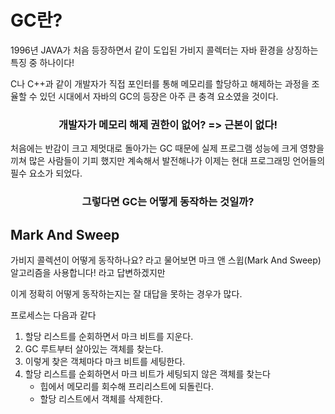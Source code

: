 # GC란?
1996년 JAVA가 처음 등장하면서 같이 도입된 가비지 콜렉터는 자바 환경을 상징하는 특징 중 하나이다!

C나 C++과 같이 개발자가 직접 포인터를 통해 메모리를 할당하고 해제하는 과정을 조율할 수 있던 시대에서 자바의 GC의 등장은 아주 큰 충격 요소였을 것이다.

<div align="center">
<h3>개발자가 메모리 해제 권한이 없어? => 근본이 없다!</h3>
</div>

처음에는 반감이 크고 제멋대로 돌아가는 GC 때문에 실제 프로그램 성능에 크게 영향을 끼쳐 많은 사람들이 기피 했지만 계속해서 발전해나가 이제는 현대 프로그래밍 언어들의 필수 요소가 되었다. <br>

<div align="center">
<h3>그렇다면 GC는 어떻게 동작하는 것일까?</h3>
</div>

## Mark And Sweep

가비지 콜렉션이 어떻게 동작하나요? 라고 물어보면 마크 앤 스윕(Mark And Sweep)알고리즘을 사용합니다! 라고 답변하겠지만

이게 정확히 어떻게 동작하는지는 잘 대답을 못하는 경우가 많다.

프로세스는 다음과 같다
1. 할당 리스트를 순회하면서 마크 비트를 지운다.
2. GC 루트부터 살아있는 객체를 찾는다.
3. 이렇게 찾은 객체마다 마크 비트를 세팅한다.
4. 할당 리스트를 순회하면서 마크 비트가 세팅되지 않은 객체를 찾는다
   - 힙에서 메모리를 회수해 프리리스트에 되돌린다.
   - 할당 리스트에서 객체를 삭제한다.
